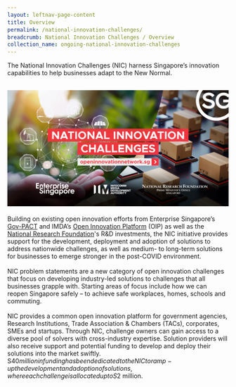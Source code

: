 ```yaml
---
layout: leftnav-page-content
title: Overview
permalink: /national-innovation-challenges/
breadcrumb: National Innovation Challenges / Overview
collection_name: ongoing-national-innovation-challenges
---
```

The National Innovation Challenges (NIC) harness Singapore’s innovation capabilities to help businesses adapt to the New Normal.<br><br>

![1](/images/NIC-EDM.jpg)
<br><br>
Building on existing open innovation efforts from Enterprise Singapore’s [Gov-PACT](https://gov-pact.ipi-singapore.org?utm_source=openinnovationnetwork.sg&utm_medium=referral) and IMDA’s [Open Innovation Platform](https://www.openinnovation.sg/?utm_source=openinnovationnetwork.sg&utm_medium=referral) (OIP) as well as the [National Research Foundation](https://www.nrf.gov.sg?utm_source=openinnovationnetwork.sg&utm_medium=referral)'s R&D investments, the NIC initiative provides support for the development, deployment and adoption of solutions to address nationwide challenges, as well as medium- to long-term solutions for businesses to emerge stronger in the post-COVID environment.<br><br>
NIC problem statements are a new category of open innovation challenges that focus on developing industry-led solutions to challenges that all businesses grapple with. Starting areas of focus include how we can reopen Singapore safely – to achieve safe workplaces, homes, schools and commuting.
<br><br>
NIC provides a common open innovation platform for government agencies, Research Institutions, Trade Association & Chambers (TACs), corporates, SMEs and startups. Through NIC, challenge owners can gain access to a diverse pool of solvers with cross-industry expertise. Solution providers will also receive support and potential funding to develop and deploy their solutions into the market swiftly. S$40 million in funding has been dedicated to the NIC to ramp-up the development and adoption of solutions, where each challenge is allocated up to S$2 million.

